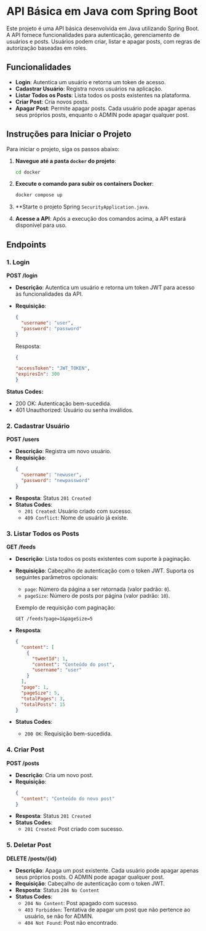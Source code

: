 # API Básica em Java com Spring Boot

Este projeto é uma API básica desenvolvida em Java utilizando Spring Boot. A API fornece funcionalidades para autenticação, gerenciamento de usuários e posts. Usuários podem criar, listar e apagar posts, com regras de autorização baseadas em roles.

## Funcionalidades

- **Login**: Autentica um usuário e retorna um token de acesso.
- **Cadastrar Usuário**: Registra novos usuários na aplicação.
- **Listar Todos os Posts**: Lista todos os posts existentes na plataforma.
- **Criar Post**: Cria novos posts.
- **Apagar Post**: Permite apagar posts. Cada usuário pode apagar apenas seus próprios posts, enquanto o ADMIN pode apagar qualquer post.

## Instruções para Iniciar o Projeto

Para iniciar o projeto, siga os passos abaixo:

1. **Navegue até a pasta `docker` do projeto**:
   ```bash
   cd docker
   ```

2. **Execute o comando para subir os containers Docker**:
   ```bash
   docker compose up
   ```
3. **Starte o projeto Spring `SecurityApplication.java`.


4. **Acesse a API**: Após a execução dos comandos acima, a API estará disponível para uso.


## Endpoints

### 1. Login

**POST /login**

- **Descrição**: Autentica um usuário e retorna um token JWT para acesso às funcionalidades da API.
- **Requisição**:

  ```json
  {
    "username": "user",
    "password": "password"
  }
    ```
  Resposta:

    ```json
  {
  
  "accessToken": "JWT_TOKEN",
  "expiresIn": 300
  }
    ```  
**Status Codes:**
- 200 OK: Autenticação bem-sucedida.
- 401 Unauthorized: Usuário ou senha inválidos.

### 2. Cadastrar Usuário

**POST /users**

- **Descrição**: Registra um novo usuário.
- **Requisição**:
  ```json
  {
    "username": "newuser",
    "password": "newpassword"
  }
  ```
- **Resposta**: Status `201 Created`
- **Status Codes**:
  - `201 Created`: Usuário criado com sucesso.
  - `409 Conflict`: Nome de usuário já existe.

### 3. Listar Todos os Posts

**GET /feeds**

- **Descrição**: Lista todos os posts existentes com suporte à paginação.
- **Requisição**: Cabeçalho de autenticação com o token JWT. Suporta os seguintes parâmetros opcionais:
  - `page`: Número da página a ser retornada (valor padrão: `0`).
  - `pageSize`: Número de posts por página (valor padrão: `10`).


  Exemplo de requisição com paginação:
  ```
  GET /feeds?page=1&pageSize=5
  ```

- **Resposta**:
  ```json
  {
    "content": [
      {
        "tweetId": 1,
        "content": "Conteúdo do post",
        "username": "user"
      }
    ],
    "page": 1,
    "pageSize": 5,
    "totalPages": 3,
    "totalPosts": 15
  }
  ```
- **Status Codes**:
  - `200 OK`: Requisição bem-sucedida.

### 4. Criar Post

**POST /posts**

- **Descrição**: Cria um novo post.
- **Requisição**:
  ```json
  {
    "content": "Conteúdo do novo post"
  }
  ```
- **Resposta**: Status `201 Created`
- **Status Codes**:
  - `201 Created`: Post criado com sucesso.

### 5. Deletar Post

**DELETE /posts/{id}**

- **Descrição**: Apaga um post existente. Cada usuário pode apagar apenas seus próprios posts. O ADMIN pode apagar qualquer post.
- **Requisição**: Cabeçalho de autenticação com o token JWT.
- **Resposta**: Status `204 No Content`
- **Status Codes**:
  - `204 No Content`: Post apagado com sucesso.
  - `403 Forbidden`: Tentativa de apagar um post que não pertence ao usuário, se não for ADMIN.
  - `404 Not Found`: Post não encontrado.